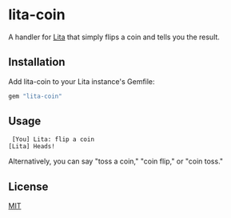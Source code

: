 # lita-coin

A handler for [Lita](http://lita.io/) that simply flips a coin and tells you the result.

## Installation

Add lita-coin to your Lita instance's Gemfile:

``` ruby
gem "lita-coin"
```

## Usage

```
 [You] Lita: flip a coin
[Lita] Heads!
```

Alternatively, you can say "toss a coin," "coin flip," or "coin toss."

## License

[MIT](http://opensource.org/licenses/MIT)
